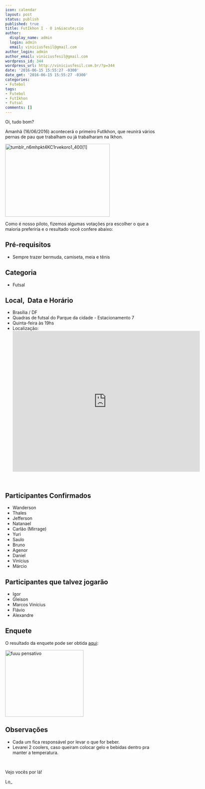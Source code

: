 ```yaml
---
icon: calendar
layout: post
status: publish
published: true
title: FutIkhon I - O in&iacute;cio
author:
  display_name: admin
  login: admin
  email: viniciusfesil@gmail.com
author_login: admin
author_email: viniciusfesil@gmail.com
wordpress_id: 344
wordpress_url: http://viniciusfesil.com.br/?p=344
date: '2016-06-15 15:55:27 -0300'
date_gmt: '2016-06-15 15:55:27 -0300'
categories:
- Futebol
tags:
- Futebol
- FutIkhon
- Futsal
comments: []
---
```

<p>Oi, tudo bom?</p>
<p>Amanh&atilde; (16/06/2016) acontecer&aacute; o primeiro FutIkhon, que reunir&aacute; v&aacute;rios pernas de pau que trabalham ou j&aacute; trabalharam na Ikhon.</p>
<p><img class="aligncenter size-full wp-image-347" src="http://viniciusfesil.com.br/wp-content/uploads/2016/06/tumblr_n6mhpkt4KC1rvekoro1_4001.gif" alt="tumblr_n6mhpkt4KC1rvekoro1_400[1]" width="335" height="233" /></p>
<p>Como &eacute; nosso piloto, fizemos algumas vota&ccedil;&otilde;es pra escolher o que a maioria preferiria e o resultado voc&ecirc; confere abaixo:</p>
<h2>Pr&eacute;-requisitos</h2>
<ul>
<li>Sempre trazer bermuda, camiseta, meia e t&ecirc;nis</li>
</ul>
<h2>Categoria</h2>
<ul>
<li>Futsal</li>
</ul>
<h2>Local, &nbsp;Data e Hor&aacute;rio</h2>
<ul>
<li>Bras&iacute;lia / DF</li>
<li>Quadras de futsal do Parque da cidade - Estacionamento 7</li>
<li>Quinta-feira&nbsp;&agrave;s 19hs</li>
<li>Localiza&ccedil;&atilde;o:<br />
<iframe style="border: 0;" src="https://www.google.com/maps/embed?pb=!1m26!1m12!1m3!1d39793.04185268091!2d-47.92081443338562!3d-15.786608902642724!2m3!1f0!2f0!3f0!3m2!1i1024!2i768!4f13.1!4m11!3e0!4m3!3m2!1d-15.7571522!2d-47.8934741!4m5!1s0x935a3aa11b2e810f%3A0x9415f5a2c1ad0350!2sUnnamed+Rd+-+Srps%2C+Bras%C3%ADlia+-+DF!3m2!1d-15.810185299999999!2d-47.9189115!5e1!3m2!1spt-BR!2sbr!4v1466005174380" width="600" height="450" frameborder="0" allowfullscreen="allowfullscreen"></iframe></li>
</ul>
<p>&nbsp;</p>
<h2>Participantes Confirmados</h2>
<ul>
<li>Wanderson</li>
<li>Thales</li>
<li>Jefferson</li>
<li>Natanael</li>
<li>Carl&atilde;o (Mirrage)</li>
<li>Yuri</li>
<li>Saulo</li>
<li>Bruno</li>
<li>Agenor</li>
<li>Daniel</li>
<li>Vin&iacute;cius</li>
<li>M&aacute;rcio</li>
</ul>
<h2>Participantes que talvez jogar&atilde;o</h2>
<ul>
<li>Igor</li>
<li>Gleison</li>
<li>Marcos Vin&iacute;cius</li>
<li>Fl&aacute;vio</li>
<li>Alexandre</li>
</ul>
<h2>Enquete</h2>
<p>O resultado da enquete pode ser obtida <a href="https://docs.google.com/forms/d/1aJqHStYZ0Gl-A4XHOpXFOnpL7CnDm0o7L4VEkkLtrqE/viewanalytics?usp=form_confirm">aqui</a>:</p>
<p><img class="aligncenter size-full wp-image-295" src="http://viniciusfesil.com.br/wp-content/uploads/2016/04/fuuu-pensativo.png" alt="fuuu pensativo" width="251" height="213" /></p>
<h2>Observa&ccedil;&otilde;es</h2>
<ul>
<li>Cada um fica respons&aacute;vel por levar o que for beber.</li>
<li>Levarei 2 coolers, caso queiram colocar gelo e bebidas dentro pra manter a temperatura.</li>
</ul>
<p>&nbsp;</p>
<p>Vejo voc&ecirc;s por l&aacute;!</p>
<p>Lo_</p>
